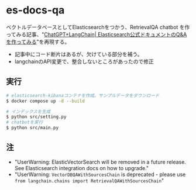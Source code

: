 # es-docs-qa

ベクトルデータベースとしてElasticsearchをつかう、RetrievalQA chatbot を作ってみる記事、"[ChatGPT+LangChain| Elasticsearch公式ドキュメントのQ&Aを作ってみる](https://zenn.dev/zozotech/articles/86543f2ad9a09e)"を再現する。

- 記事中にコード断片はあるが、欠けている部分を補う。
- langchainのAPI変更で、整合しないところがあったので修正


## 実行

```bash
# elasticsearch-kibanaコンテナを作成。サンプルデータをダウンロード
$ docker compose up -d --build

# インデックスを生成
$ python src/setting.py
# chatbotを実行
$ python src/main.py
```

## 注
- "UserWarning: ElasticVectorSearch will be removed in a future release. See Elasticsearch integration docs on how to upgrade."
- "UserWarning: `VectorDBQAWithSourcesChain` is deprecated - please use `from langchain.chains import RetrievalQAWithSourcesChain`"
